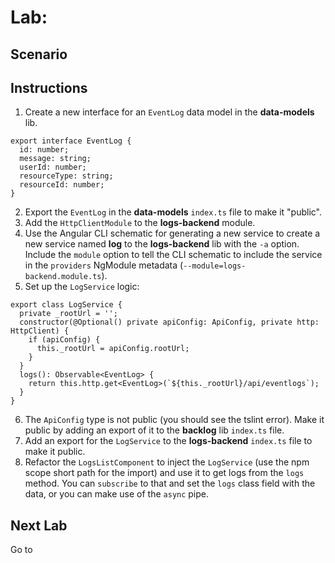 # Lab: 

## Scenario

## Instructions
1. Create a new interface for an `EventLog` data model in the **data-models** lib.
```
export interface EventLog {
  id: number;
  message: string;
  userId: number;
  resourceType: string;
  resourceId: number;
}
```
2. Export the `EventLog` in the **data-models** `index.ts` file to make it "public".
1. Add the `HttpClientModule` to the **logs-backend** module.
1. Use the Angular CLI schematic for generating a new service to create a new service named **log** to the **logs-backend** lib with the `-a` option. Include the `module` option to tell the CLI schematic to include the service in the `providers` NgModule metadata (`--module=logs-backend.module.ts`).
1. Set up the `LogService` logic:
```
export class LogService {
  private _rootUrl = '';
  constructor(@Optional() private apiConfig: ApiConfig, private http: HttpClient) {
    if (apiConfig) {
      this._rootUrl = apiConfig.rootUrl;
    }
  }
  logs(): Observable<EventLog> {
    return this.http.get<EventLog>(`${this._rootUrl}/api/eventlogs`);
  }
}
```
6. The `ApiConfig` type is not public (you should see the tslint error). Make it public by adding an export of it to the **backlog** lib `index.ts` file.
1. Add an export for the `LogService` to the **logs-backend** `index.ts` file to make it public.
1. Refactor the `LogsListComponent` to inject the `LogService` (use the npm scope short path for the import) and use it to get logs from the `logs` method. You can `subscribe` to that and set the `logs` class field with the data, or you can make use of the `async` pipe.

## Next Lab
Go to []()